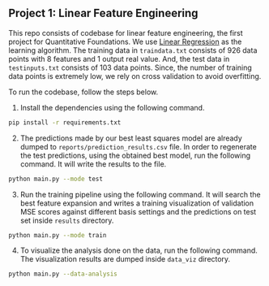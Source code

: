 Project 1: Linear Feature Engineering
---

This repo consists of codebase for linear feature engineering, the first project for Quantitative Foundations. We use [Linear Regression](https://en.wikipedia.org/wiki/Linear_regression) as the learning algorithm. The training data in `traindata.txt` consists of 926 data points with 8 features and 1 output real value. And, the test data in `testinputs.txt` consists of 103 data points. Since, the number of training data points is extremely low, we rely on cross validation to avoid overfitting.

To run the codebase, follow the steps below.

1. Install the dependencies using the following command.

```bash
pip install -r requirements.txt
```


2. The predictions made by our best least squares model are already dumped to `reports/prediction_results.csv` file. In order to regenerate the test predictions, using the obtained best model, run the following command. It will write the results to the file. 

```bash
python main.py --mode test
```

3. Run the training pipeline using the following command. It will search the best feature expansion and writes a training visualization of validation MSE scores against different basis settings and the predictions on test set inside `results` directory.

```bash
python main.py --mode train
```

4. To visualize the analysis done on the data, run the following command. The visualization results are dumped inside `data_viz` directory.
```bash
python main.py --data-analysis
```
